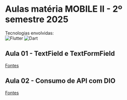 # Aulas matéria MOBILE II - 2º semestre 2025

Tecnologias envolvidas: <br>
![Flutter](https://img.shields.io/badge/Flutter-02569B?logo=flutter&logoColor=white)
![Dart](https://img.shields.io/badge/Dart-0175C2?logo=dart&logoColor=white)

## Aula 01 - TextField e TextFormField
[Fontes](https://github.com/wllsistemas/mobile2_202502/tree/main/aula_01)

## Aula 02 - Consumo de API com DIO
[Fontes](https://github.com/wllsistemas/mobile2_202502/tree/main/aula_02)
